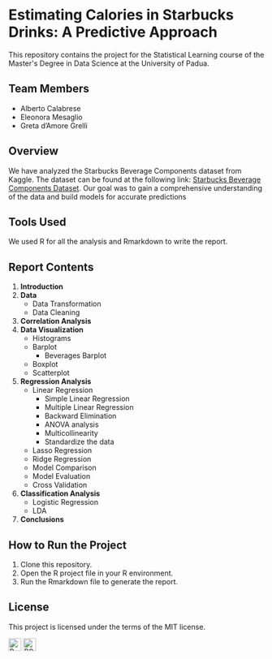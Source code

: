 # Estimating Calories in Starbucks Drinks: A Predictive Approach

This repository contains the project for the Statistical Learning course of the Master's Degree in Data Science at the University of Padua.

## Team Members
- Alberto Calabrese
- Eleonora Mesaglio
- Greta d’Amore Grelli

## Overview
We have analyzed the Starbucks Beverage Components dataset from Kaggle. The dataset can be found at the following link: [Starbucks Beverage Components Dataset](https://www.kaggle.com/datasets/henryshan/starbucks).
Our goal was to gain a comprehensive understanding of the data and build models for accurate predictions

## Tools Used
We used R for all the analysis and Rmarkdown to write the report.

## Report Contents
1. **Introduction**
2. **Data**
   - Data Transformation
   - Data Cleaning
3. **Correlation Analysis**
4. **Data Visualization**
   - Histograms
   - Barplot
      - Beverages Barplot
   - Boxplot
   - Scatterplot
5. **Regression Analysis**
   - Linear Regression
     - Simple Linear Regression
     - Multiple Linear Regression
     - Backward Elimination
     - ANOVA analysis
     - Multicollinearity
     - Standardize the data
   - Lasso Regression
   - Ridge Regression
   - Model Comparison
   - Model Evaluation
   - Cross Validation
6. **Classification Analysis**
   - Logistic Regression
   - LDA
7. **Conclusions**

## How to Run the Project
1. Clone this repository.
2. Open the R project file in your R environment.
3. Run the Rmarkdown file to generate the report.

## License
This project is licensed under the terms of the MIT license.

<p>
  <img alt="R" src="https://img.shields.io/badge/R-276DC3?logo=r&logoColor=white&style=plastic" height="25"/>
  <img alt="RStudio" src="https://img.shields.io/badge/RStudio-75AADB?style=plastic&logo=rstudioide&logoColor=white&logoSize=auto" height="25"/>
</p>
